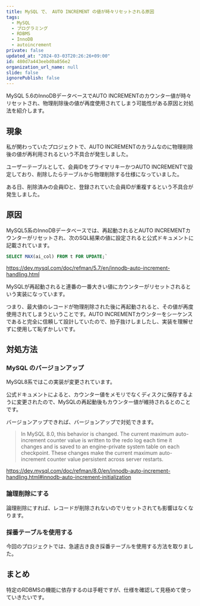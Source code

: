 ```yaml
---
title: MySQL で、 AUTO INCREMENT の値が時々リセットされる原因
tags:
  - MySQL
  - プログラミング
  - RDBMS
  - InnoDB
  - autoincrement
private: false
updated_at: "2024-03-03T20:26:26+09:00"
id: 480d7a443eebd0a856e2
organization_url_name: null
slide: false
ignorePublish: false
---
```


MySQL 5.6のInnoDBデータベースでAUTO INCREMENTのカウンター値が時々リセットされ、物理削除後の値が再度使用されてしまう可能性がある原因と対処法を紹介します。

## 現象

私が関わっていたプロジェクトで、AUTO INCREMENTのカラムなのに物理削除後の値が再利用されるという不具合が発生しました。

ユーザーテーブルとして、会員IDをプライマリキーかつAUTO INCREMENTで設定しており、削除したらテーブルから物理削除する仕様になっていました。

ある日、削除済みの会員IDと、登録されていた会員IDが重複するという不具合が発生しました。

## 原因

MySQL5系のInnoDBデータベースでは、再起動されるとAUTO INCREMENTカウンターがリセットされ、次のSQL結果の値に設定されると公式ドキュメントに記載されています。

```sql
SELECT MAX(ai_col) FROM t FOR UPDATE;`
```

https://dev.mysql.com/doc/refman/5.7/en/innodb-auto-increment-handling.html

MySQLが再起動されると連番の一番大きい値にカウンターがリセットされるという実装になっています。

つまり、最大値のレコードが物理削除された後に再起動されると、その値が再度使用されてしまうということです。AUTO INCREMENTカウンターをシーケンスであると完全に信頼して設計していたので、拍子抜けしましたし、実装を理解せずに使用して恥ずかしいです。

## 対処方法

### MySQL のバージョンアップ

MySQL8系ではこの実装が変更されています。

公式ドキュメントによると、カウンター値をメモリでなくディスクに保存するように変更されたので、MySQLの再起動後もカウンター値が維持されるとのことです。

バージョンアップできれば、バージョンアップで対処できます。

> In MySQL 8.0, this behavior is changed. The current maximum auto-increment counter value is written to the redo log each time it changes and is saved to an engine-private system table on each checkpoint. These changes make the current maximum auto-increment counter value persistent across server restarts.

https://dev.mysql.com/doc/refman/8.0/en/innodb-auto-increment-handling.html#innodb-auto-increment-initialization

### 論理削除にする

論理削除にすれば、レコードが削除されないのでリセットされても影響はなくなります。

### 採番テーブルを使用する

今回のプロジェクトでは、急遽古き良き採番テーブルを使用する方法を取りました。

## まとめ

特定のRDBMSの機能に依存するのは手軽ですが、仕様を確認して見極めて使っていきたいです。
